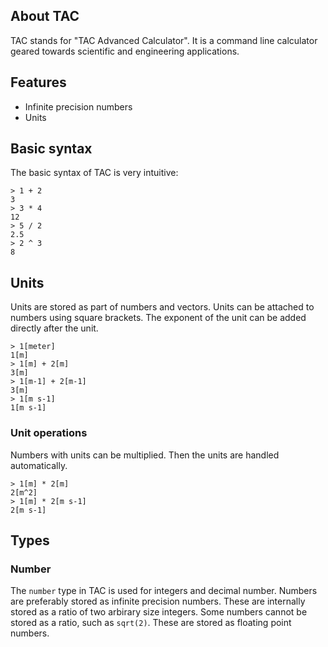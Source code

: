 ## About TAC

TAC stands for "TAC Advanced Calculator". It is a command line calculator geared towards scientific and engineering applications.

## Features

- Infinite precision numbers
- Units

## Basic syntax

The basic syntax of TAC is very intuitive:

```tac
> 1 + 2
3
> 3 * 4
12
> 5 / 2
2.5
> 2 ^ 3
8
```

## Units

Units are stored as part of numbers and vectors. Units can be attached to numbers using square brackets. The exponent of the unit can be added directly after the unit.

```tac
> 1[meter]
1[m]
> 1[m] + 2[m]
3[m]
> 1[m-1] + 2[m-1]
3[m]
> 1[m s-1]
1[m s-1]
```

### Unit operations

Numbers with units can be multiplied. Then the units are handled automatically.

```tac
> 1[m] * 2[m]
2[m^2]
> 1[m] * 2[m s-1]
2[m s-1]
```

## Types

### Number

The `number` type in TAC is used for integers and decimal number.
Numbers are preferably stored as infinite precision numbers.
These are internally stored as a ratio of two arbirary size integers.
Some numbers cannot be stored as a ratio, such as `sqrt(2)`. These are stored as floating point numbers.
